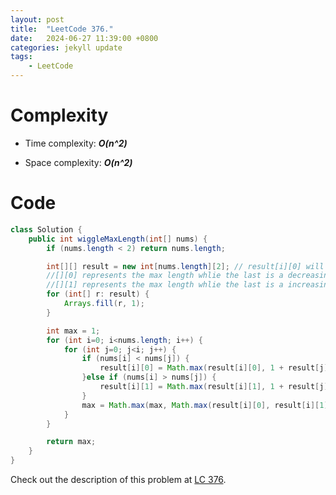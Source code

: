 ```yaml
---
layout: post
title:  "LeetCode 376."
date:   2024-06-27 11:39:00 +0800
categories: jekyll update
tags: 
    - LeetCode
---
```


# Complexity
- Time complexity: ***O(n^2)***

- Space complexity: ***O(n^2)***

# Code
```java
class Solution {
    public int wiggleMaxLength(int[] nums) {
        if (nums.length < 2) return nums.length;

        int[][] result = new int[nums.length][2]; // result[i][0] will store the max length of wiggle sequence in range [0,i]
        //[][0] represents the max length whlie the last is a decreasing sequence
        //[][1] represents the max length whlie the last is a increasing sequence
        for (int[] r: result) {
            Arrays.fill(r, 1);
        }

        int max = 1;
        for (int i=0; i<nums.length; i++) {
            for (int j=0; j<i; j++) {
                if (nums[i] < nums[j]) {
                    result[i][0] = Math.max(result[i][0], 1 + result[j][1]);
                }else if (nums[i] > nums[j]) {
                    result[i][1] = Math.max(result[i][1], 1 + result[j][0]);
                }
                max = Math.max(max, Math.max(result[i][0], result[i][1]));
            }
        }

        return max;
    }
}
```

Check out the description of this problem at [LC 376][LC-376].

[LC-376]: https://leetcode.com/problems/wiggle-subsequence/description/
